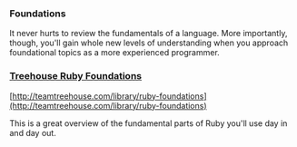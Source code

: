 ### Foundations

It never hurts to review the fundamentals of a language. More importantly, though, you'll gain whole new levels of understanding when you approach foundational topics as a more experienced programmer.

### [Treehouse Ruby Foundations](http://teamtreehouse.com/library/ruby-foundations)

[http://teamtreehouse.com/library/ruby-foundations](http://teamtreehouse.com/library/ruby-foundations)

This is a great overview of the fundamental parts of Ruby you'll use day in and day out.